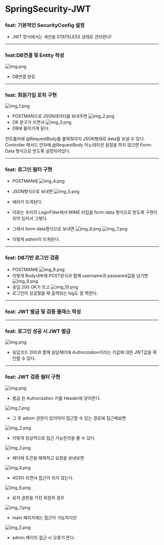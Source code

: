 # SpringSecurity-JWT

### feat: 기본적인 SecurityConfig 설정
- JWT 방식에서는 세션을 STATELESS 상태로 관리한다!

---
### feat:DB연결 및 Entity 작성
![img.png](images/img.png)
- DB연결 완료

---
### feat: 회원가입 로직 구현
![img_1.png](images/img_1.png)
- POSTMAN으로 JSON데이터를 보내주면
![img_2.png](images/img_2.png)
- OK 문구가 뜨면서
![img_3.png](images/img_3.png)
- DB에 들어가게 된다.

컨트롤러에 @RequestBody를 붙여줘야지 JSON형태로 data를 보낼 수 있다.
Controller 메서드 인자에 @RequestBody 어노테이션 설정을 하지 않으면
Form-Data 형식으로 받도록 설정되어있다.

---
### feat: 로그인 필터 구현

- POSTMAN에 
![img_4.png](images/img_4.png)
- JSON형식으로 보내면
![img_5.png](images/img_5.png)
- 에러가 뜨게된다.

- 이유는 우리의 LoginFilter에서 MIME 타입을 form-data 형식으로 받도록 구현이 되어 있어서 그렇다.

- 그래서 form-data형식으로 보내면
![img_6.png](images/img_6.png)
![img_7.png](images/img_7.png)
- 이렇게 admin이 뜨게된다.

---
### feat: DB기반 로그인 검증

- POSTMAN에
![img_8.png](images/img_8.png)
- 이렇게  Body내부에 POST방식과 함께 username과 password값을 넘기면
![img_9.png](images/img_9.png)
- 응답 200 OK가 뜨고
![img_10.png](images/img_10.png)
- 로그인이 성공했을 때 출력되는 log도 잘 찍힌다.

---
### feat: JWT 발급 및 검증 클래스 작성

---
### feat: 로그인 성공 시 JWT 발급
![img.png](images/img_11.png)
- 응답코드 200과 함께 응답헤더에 Authorization이라는 키값에 대한 JWT값을 확인할 수 있다.

---
### feat: JWT 검증 필터 구현
![img.png](images/img11.png)
- 발급 된 Authorization 키를 Header에 넣어준다.

![img_1.png](images/img12.png)
- 그 후 admin 권한이 있어야지 접근할 수 있는 경로에 접근해보면

![img_2.png](images/img13.png)
- 이렇게 정상적으로 접근 가능한것을 볼 수 있다.

![img_3.png](images/img14.png)
- 헤더에 토큰을 해제하고 요청을 보내보면

![img_4.png](images/img15.png)
- 403이 뜨면서 접근이 되지 않는다.

![img_6.png](images/img17.png)
- 유저 권한을 가진 회원의 경우

![img_7.png](images/img18.png)
- main 페이지에는 접근이 가능하지만

![img_5.png](images/img16.png)
- admin 페이지 접근 시 오류가 뜬다.